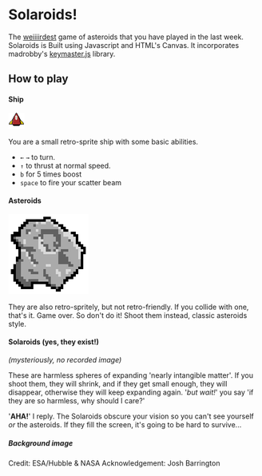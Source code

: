 # Solaroids!
The [weiiiirdest](solugebefola.github.io/Solaroids) game of asteroids that you have played in the last week.  Solaroids is Built using Javascript and HTML's Canvas. It incorporates madrobby's  [keymaster.js](https://github.com/madrobby/keymaster) library.
## How to play
#### Ship
![Ship](lib/images/ship.png)

You are a small retro-sprite ship with some basic abilities.
- `←` `→` to turn.
- `↑` to thrust at normal speed.
- `b` for 5 times boost
- `space` to fire your scatter beam

#### Asteroids
![Asteroid](lib/images/asteroid1.png)

They are also retro-spritely, but not retro-friendly. If you collide with one, that's it. Game over.  So don't do it!  Shoot them instead, classic asteroids style.

#### Solaroids (yes, they exist!)
_(mysteriously, no recorded image)_

These are harmless spheres of expanding 'nearly intangible matter'.  If you shoot them, they will shrink, and if they get small enough, they will disappear, otherwise they will keep expanding again. '_but wait!_' you say 'if they are so harmless, why should I care?'

'__AHA!__' I reply.  The Solaroids obscure your vision so you can't see yourself _or_ the asteroids.  If they fill the screen, it's going to be hard to survive...

##### Background image

Credit:
ESA/Hubble & NASA
Acknowledgement: Josh Barrington
